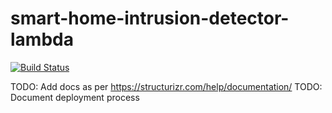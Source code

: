 # smart-home-intrusion-detector-lambda

[![Build Status](https://travis-ci.org/pauldailly/smart-home-motion-events-lambda.png)](https://travis-ci.org/pauldailly/smart-home-motion-events-lambda)

TODO: Add docs as per https://structurizr.com/help/documentation/
TODO: Document deployment process
